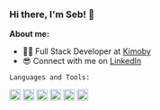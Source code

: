 ### Hi there, I'm Seb! 👋

**About me:**
- 👨‍💻 Full Stack Developer at [Kimoby](https://www.kimoby.com/)
- 😎 Connect with me on [LinkedIn](https://www.linkedin.com/in/sebasfourn/)


`Languages and Tools:`

<code><img height="20" alt="ruby" src="https://raw.githubusercontent.com/get-icon/geticon/master/icons/ruby.svg"></code>
<code><img height="20" alt="rails" src="https://raw.githubusercontent.com/get-icon/geticon/master/icons/rails.svg"></code>
<code><img height="20" alt="postgresql" src="https://raw.githubusercontent.com/get-icon/geticon/master/icons/mysql.svg"></code>
<code><img height="20" alt="vue" src="https://raw.githubusercontent.com/get-icon/geticon/master/icons/vue.svg"></code>
<code><img height="20" alt="typescript" src="https://raw.githubusercontent.com/get-icon/geticon/master/icons/typescript-icon.svg"></code>
<code><img height="20" alt="javascript" src="https://raw.githubusercontent.com/get-icon/geticon/master/icons/javascript.svg"></code>
